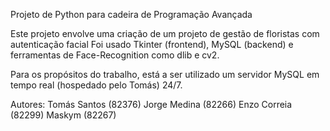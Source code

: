 Projeto de Python para cadeira de Programação Avançada

Este projeto envolve uma criação de um projeto de gestão de floristas com autenticação facial
Foi usado Tkinter (frontend), MySQL (backend) e ferramentas de Face-Recognition como dlib e cv2.

Para os propósitos do trabalho, está a ser utilizado um servidor MySQL em tempo real (hospedado pelo Tomás) 24/7.

Autores:
Tomás Santos (82376)
Jorge Medina (82266)
Enzo Correia (82299)
Maskym (82267)
